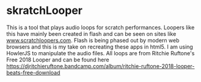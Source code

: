 # skratchLooper
This is a tool that plays audio loops for scratch performances.
Loopers like this have mainly been created in flash and can be seen on sites like www.scratchloopers.com.  Flash is being phased out by modern web browsers and this is my take on recreating these apps in html5.
I am using HowlerJS to manipulate the audio files.
All loops are from Ritchie Ruftone's Free 2018 Looper and can be found here https://djritchieruftone.bandcamp.com/album/ritchie-ruftone-2018-looper-beats-free-download
